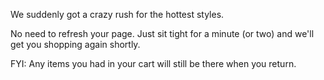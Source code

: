 We suddenly got a crazy rush for the hottest styles.

No need to refresh your page. Just sit tight for a minute (or two) and we'll get you shopping again shortly.

FYI: Any items you had in your cart will still be there when you return.